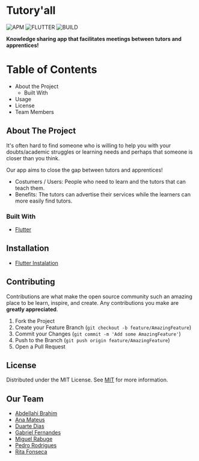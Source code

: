 # Tutory'all
![APM](https://img.shields.io/apm/l/vim-mode)
![FLUTTER](https://img.shields.io/badge/flutter-v1.22-green)
![BUILD](https://img.shields.io/badge/build-passing-green)


**Knowledge sharing app that facilitates meetings between tutors and apprentices!**

# Table of Contents
* About the Project
  * Built With
* Usage
* License
* Team Members


## About The Project

It's often hard to find someone who is willing to help you with your doubts/academic struggles
or learning needs and perhaps that someone is closer than you think.

Our app aims to close the gap between tutors and apprentices!

* Costumers / Users:  People who need to learn and the tutors that can teach them.
* Benefits: The tutors can advertise their services while the learners can more easily find tutors.

### Built With

- [Flutter](https://flutter.dev/?gclid=CjwKCAjwlbr8BRA0EiwAnt4MTiSxWyIWeBEPpdzdW--yMy6iSjlMLKFMs-EagAhaxQ6Z36SD5it9nRoCi9IQAvD_BwE&gclsrc=aw.ds)


## Installation
- [Flutter Instalation](https://flutter.dev/docs/get-started/install)

## Contributing
Contributions are what make the open source community such an amazing place to be learn, inspire, and create. Any contributions you make are **greatly appreciated**.

1. Fork the Project
2. Create your Feature Branch (`git checkout -b feature/AmazingFeature`)
3. Commit your Changes (`git commit -m 'Add some AmazingFeature'`)
4. Push to the Branch (`git push origin feature/AmazingFeature`)
5. Open a Pull Request


## License

Distributed under the MIT License. See [MIT](https://choosealicense.com/licenses/mit/) for more information.

## Our Team

- [Abdellahi Brahim](https://github.com/nobody190)
- [Ana Mateus](https://github.com/anamateus)
- [Duarte Dias](https://github.com/TLDart)
- [Gabriel Fernandes](https://github.com/gabrielmendesfernandes)
- [Miguel Rabuge](https://github.com/MikeLrUC)
- [Pedro Rodrigues](https://github.com/pedromig)
- [Rita Fonseca](https://github.com/TocaFonseca)





